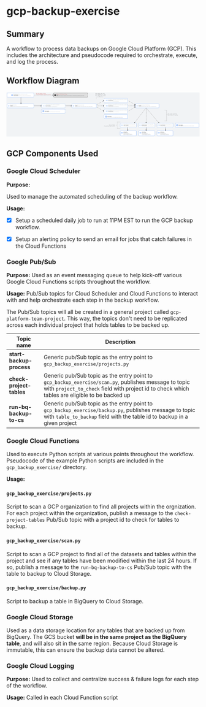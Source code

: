 # gcp-backup-exercise

## Summary
A workflow to process data backups on Google Cloud Platform (GCP). This includes the architecture and pseudocode required to orchestrate, execute, and log the process.

## Workflow Diagram
![diagram](docs/gcp-backup-diagram.png)

## GCP Components Used

### Google Cloud Scheduler
**Purpose:**

Used to manage the automated scheduling of the backup workflow.

**Usage:**

- [x] Setup a scheduled daily job to run at 11PM EST to run the GCP backup workflow.
- [x] Setup an alerting policy to send an email for jobs that catch failures in the Cloud Functions


### Google Pub/Sub
**Purpose:**
Used as an event messaging queue to help kick-off various Google Cloud Functions scripts throughout the workflow.

**Usage:**
Pub/Sub topics for Cloud Scheduler and Cloud Functions to interact with and help orchestrate each step in the backup workflow.

The Pub/Sub topics will all be created in a general project called `gcp-platform-team-project`. This way, the topics don't need to be replicated across each individual project that holds tables to be backed up.

| Topic name | Description |
|------------|-------------|
|**start-backup-process** | Generic pub/Sub topic as the entry point to `gcp_backup_exercise/projects.py` |
|**check-project-tables** | Generic pub/Sub topic as the entry point to `gcp_backup_exercise/scan.py`, publishes message to topic with `project_to_check` field with project id to check which tables are eligible to be backed up |
|**run-bq-backup-to-cs** | Generic pub/Sub topic as the entry point to `gcp_backup_exercise/backup.py`, publishes message to topic with `table_to_backup` field with the table id to backup in a given project |


### Google Cloud Functions
Used to execute Python scripts at various points throughout the workflow. Pseudocode of the example Python scripts are included in the `gcp_backup_exercise/` directory.

**Usage:**
#### `gcp_backup_exercise/projects.py`
Script to scan a GCP organization to find all projects within the orgnization. For each project within the organization, publish a message to the `check-project-tables` Pub/Sub topic with a project id to check for tables to backup.

#### `gcp_backup_exercise/scan.py`
Script to scan a GCP project to find all of the datasets and tables within the project and see if any tables have been modified within the last 24 hours. If so, publish a message to the `run-bq-backup-to-cs` Pub/Sub topic with the table to backup to Cloud Storage.

#### `gcp_backup_exercise/backup.py`
Script to backup a table in BigQuery to Cloud Storage.

### Google Cloud Storage
Used as a data storage location for any tables that are backed up from BigQuery. The GCS bucket **will be in the same project as the BigQuery table**, and will also sit in the same region. Because Cloud Storage is immutable, this can ensure the backup data cannot be altered.

### Google Cloud Logging
**Purpose:**
Used to collect and centralize success & failure logs for each step of the workflow.

**Usage:**
Called in each Cloud Function script
